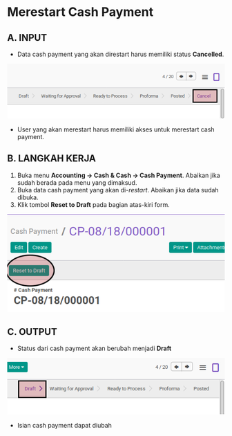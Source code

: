 # Merestart Cash Payment

## A. INPUT

* Data cash payment yang akan direstart harus memiliki status **Cancelled**.

![](../../img/cash-payment/status-cancel.png)

* User yang akan merestart harus memiliki akses untuk merestart cash payment.

## B. LANGKAH KERJA

1. Buka menu **Accounting -> Cash & Cash -> Cash Payment**. Abaikan jika sudah berada
pada menu yang dimaksud.
2. Buka data cash payment yang akan di-*restart*. Abaikan jika data sudah dibuka.
3. Klik tombol **Reset to Draft** pada bagian atas-kiri form.

![](../../img/cash-payment/tombol-restart.png)

## C. OUTPUT

* Status dari cash payment akan berubah menjadi **Draft**

![](../../img/cash-payment/status-draft.png)

* Isian cash payment dapat diubah

